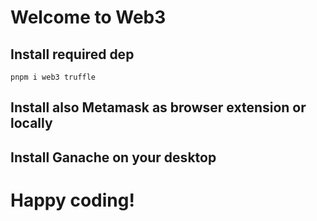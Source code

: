 # Welcome to Web3

## Install required dep

    pnpm i web3 truffle

## Install also Metamask as browser extension or locally
## Install Ganache on your desktop

# Happy coding!